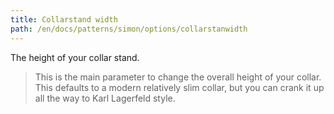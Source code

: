 ```yaml
---
title: Collarstand width
path: /en/docs/patterns/simon/options/collarstanwidth
---
```


The height of your collar stand.

> This is the main parameter to change the overall height of your collar. This defaults to a modern relatively slim collar, but you can crank it up all the way to Karl Lagerfeld style.